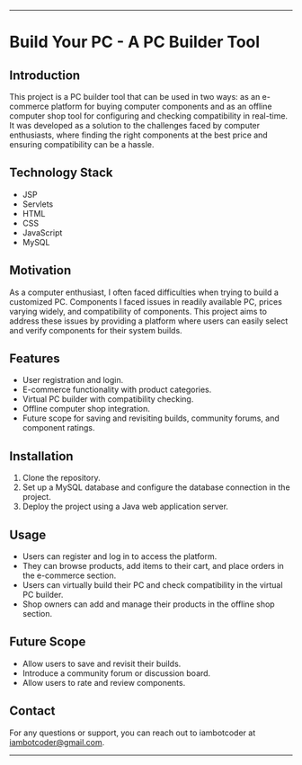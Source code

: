 
---
# Build Your PC - A PC Builder Tool

## Introduction

This project is a PC builder tool that can be used in two ways: as an e-commerce platform for buying computer components and as an offline computer shop tool for configuring and checking compatibility in real-time. It was developed as a solution to the challenges faced by computer enthusiasts, where finding the right components at the best price and ensuring compatibility can be a hassle.

## Technology Stack

- JSP
- Servlets
- HTML
- CSS
- JavaScript
- MySQL

## Motivation

As a computer enthusiast, I often faced difficulties when trying to build a customized PC. Components I faced issues in readily available PC, prices varying widely, and compatibility of components. This project aims to address these issues by providing a platform where users can easily select and verify components for their system builds.

## Features

- User registration and login.
- E-commerce functionality with product categories.
- Virtual PC builder with compatibility checking.
- Offline computer shop integration.
- Future scope for saving and revisiting builds, community forums, and component ratings.

## Installation

1. Clone the repository.
2. Set up a MySQL database and configure the database connection in the project.
3. Deploy the project using a Java web application server.

## Usage

- Users can register and log in to access the platform.
- They can browse products, add items to their cart, and place orders in the e-commerce section.
- Users can virtually build their PC and check compatibility in the virtual PC builder.
- Shop owners can add and manage their products in the offline shop section.

## Future Scope

- Allow users to save and revisit their builds.
- Introduce a community forum or discussion board.
- Allow users to rate and review components.

## Contact

For any questions or support, you can reach out to iambotcoder at iambotcoder@gmail.com.

---
